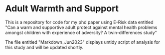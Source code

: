 # Adult Warmth and Support
This is a repository for code for my phd paper using E-Risk data entitled "Can a warm and supportive adult protect against mental health problems amongst children with experience of adversity? A twin-differences study"

The file entitled "Markdown_Jun2023" displays untidy script of analysis for this study and will be updated shortly.
